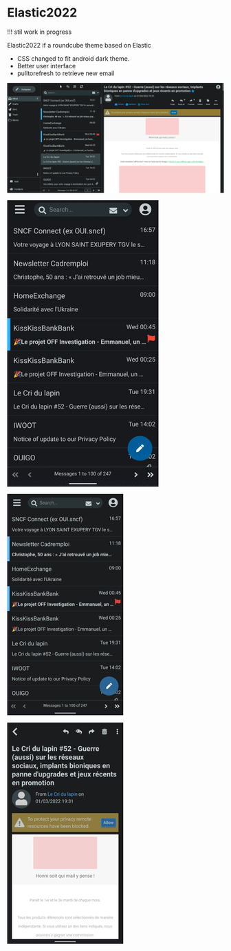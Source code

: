 # Elastic2022

 !!! stil work in progress

Elastic2022 if a roundcube theme based on Elastic


- CSS changed to fit android dark theme.
- Better user interface
- pulltorefresh to retrieve new email


![screenshot](img/2022-desktop.png)

![screenshot](img/pulltorefresh.gif)

![screenshot](img/phone1.png)

![screenshot](img/phone2.jpg)


